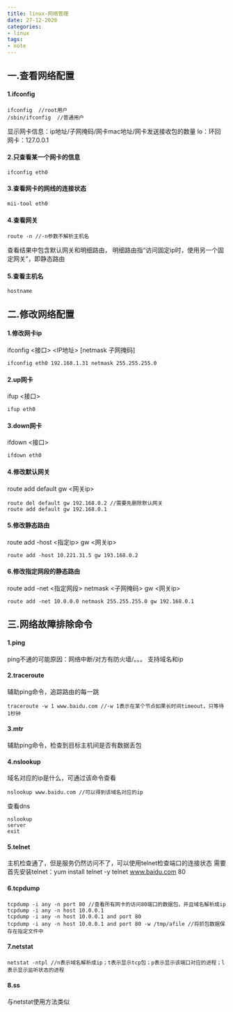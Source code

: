 ```yaml
---
title: linux-网络管理
date: 27-12-2020
categories: 
- linux
tags:
- note
---
```


## 一.查看网络配置
#### 1.ifconfig
```
ifconfig  //root用户
/sbin/ifconfig  //普通用户
```
显示网卡信息：ip地址/子网掩码/网卡mac地址/网卡发送接收包的数量
lo：环回网卡：127.0.0.1
#### 2.只查看某一个网卡的信息
```
ifconfig eth0
```
#### 3.查看网卡的网线的连接状态
```
mii-tool eth0
```
#### 4.查看网关
```
route -n //-n参数不解析主机名
```
查看结果中包含默认网关和明细路由，
明细路由指“访问固定ip时，使用另一个固定网关”，即静态路由
#### 5.查看主机名
```
hostname
```
## 二.修改网络配置
#### 1.修改网卡ip
ifconfig <接口> <IP地址> \[netmask 子网掩码]
```
ifconfig eth0 192.168.1.31 netmask 255.255.255.0
```
#### 2.up网卡
ifup <接口>
```
ifup eth0
```
#### 3.down网卡
ifdown <接口>
```
ifdown eth0
```
#### 4.修改默认网关
route add default gw <网关ip>
```
route del default gw 192.168.0.2 //需要先删除默认网关
route add default gw 192.168.0.1
```
#### 5.修改静态路由
route add -host <指定ip> gw <网关ip>
```
route add -host 10.221.31.5 gw 193.168.0.2
```
#### 6.修改指定网段的静态路由
route add -net <指定网段> netmask <子网掩码> gw <网关ip>
```
route add -net 10.0.0.0 netmask 255.255.255.0 gw 192.168.0.1
```
## 三.网络故障排除命令
#### 1.ping
ping不通的可能原因：网络中断/对方有防火墙/。。。
支持域名和ip
#### 2.traceroute
辅助ping命令，追踪路由的每一跳
```
traceroute -w 1 www.baidu.com //-w 1表示在某个节点如果长时间timeout，只等待1秒钟
```
#### 3.mtr
辅助ping命令，检查到目标主机间是否有数据丢包
#### 4.nslookup
域名对应的ip是什么，可通过该命令查看
```
nslookup www.baidu.com //可以得到该域名对应的ip
```
查看dns
```
nslookup
server
exit
```
#### 5.telnet
主机检查通了，但是服务仍然访问不了，可以使用telnet检查端口的连接状态
需要首先安装telnet：yum install telnet -y
telnet www.baidu.com 80
#### 6.tcpdump
```
tcpdump -i any -n port 80 //查看所有网卡的访问80端口的数据包，并且域名解析成ip
tcpdump -i any -n host 10.0.0.1
tcpdump -i any -n host 10.0.0.1 and port 80
tcpdump -i any -n host 10.0.0.1 and port 80 -w /tmp/afile //将抓包数据保存在指定文件中
```
#### 7.netstat
```
netstat -ntpl //n表示域名解析成ip；t表示显示tcp包；p表示显示该端口对应的进程；l表示显示监听状态的进程
```
#### 8.ss
与netstat使用方法类似

